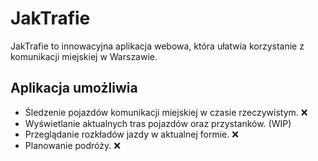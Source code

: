 # JakTrafie

JakTrafie to innowacyjna aplikacja webowa, która ułatwia korzystanie z komunikacji miejskiej w Warszawie.

## Aplikacja umożliwia

- Śledzenie pojazdów komunikacji miejskiej w czasie rzeczywistym. ❌
- Wyświetlanie aktualnych tras pojazdów oraz przystanków. (WIP)
- Przeglądanie rozkładów jazdy w aktualnej formie. ❌
- Planowanie podróży. ❌
